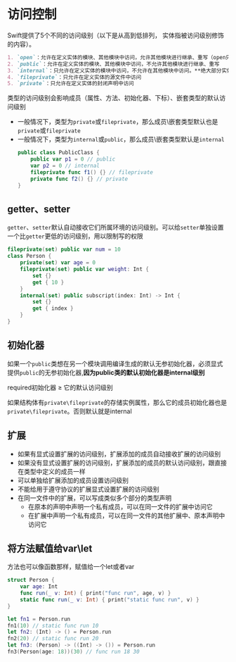# 访问控制
Swift提供了5个不同的访问级别（以下是从高到低排列， 实体指被访问级别修饰的内容）。
```markdown
1. `open`：允许在定义实体的模块、其他模块中访问，允许其他模块进行继承、重写（open只能用在类、类成员上）
2. `public`：允许在定义实体的模块、其他模块中访问，不允许其他模块进行继承、重写
3. `internal`：只允许在定义实体的模块中访问，不允许在其他模块中访问。**绝大部分实体默认都是 internal 级别**
4. `fileprivate`：只允许在定义实体的源文件中访问
5. `private`：只允许在定义实体的封闭声明中访问
```

类型的访问级别会影响成员（属性、方法、初始化器、下标）、嵌套类型的默认访问级别
* 一般情况下，类型为`private`或`fileprivate`，那么成员\嵌套类型默认也是`private`或`fileprivate`
* 一般情况下，类型为`internal`或`public`，那么成员\嵌套类型默认是`internal`
    ```swift
    public class PublicClass {
        public var p1 = 0 // public
        var p2 = 0 // internal
        fileprivate func f1() {} // fileprivate
        private func f2() {} // private
    }
    ```

## getter、setter
`getter`、`setter`默认自动接收它们所属环境的访问级别。可以给`setter`单独设置一个比`getter`更低的访问级别，用以限制写的权限
```swift
fileprivate(set) public var num = 10
class Person {
    private(set) var age = 0
    fileprivate(set) public var weight: Int {
        set {}
        get { 10 }
    }
    internal(set) public subscript(index: Int) -> Int {
        set {}
        get { index }
    }
}
```

## 初始化器
如果一个`public`类想在另一个模块调用编译生成的默认无参初始化器，必须显式提供`public`的无参初始化器,**因为public类的默认初始化器是internal级别**

required初始化器 ≥ 它的默认访问级别

如果结构体有`private\fileprivate`的存储实例属性，那么它的成员初始化器也是`private\fileprivate`。否则默认就是internal

## 扩展
* 如果有显式设置扩展的访问级别，扩展添加的成员自动接收扩展的访问级别
* 如果没有显式设置扩展的访问级别，扩展添加的成员的默认访问级别，跟直接在类型中定义的成员一样
* 可以单独给扩展添加的成员设置访问级别
* 不能给用于遵守协议的扩展显式设置扩展的访问级别
* 在同一文件中的扩展，可以写成类似多个部分的类型声明
  * 在原本的声明中声明一个私有成员，可以在同一文件的扩展中访问它
  * 在扩展中声明一个私有成员，可以在同一文件的其他扩展中、原本声明中访问它

## 将方法赋值给var\let
方法也可以像函数那样，赋值给一个let或者var
```swift
struct Person {
    var age: Int
    func run(_ v: Int) { print("func run", age, v) }
    static func run(_ v: Int) { print("static func run", v) }
}

let fn1 = Person.run
fn1(10) // static func run 10
let fn2: (Int) -> () = Person.run
fn2(20) // static func run 20
let fn3: (Person) -> ((Int) -> ()) = Person.run
fn3(Person(age: 18))(30) // func run 18 30
```